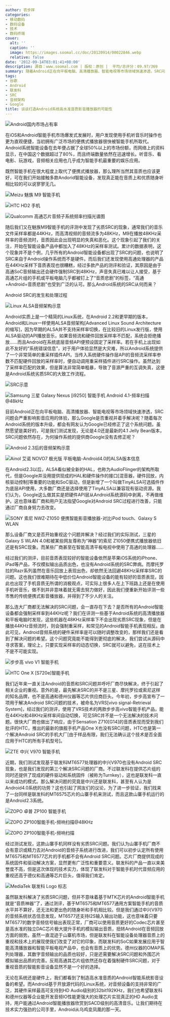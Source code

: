```yaml
---
author: 农步祥
categories:
- 移动数码
- 数码设备
- 技术
- 数码终端
cover:
  alt: ''
  caption: ''
  image: https://images.soomal.cc/doc/20120914/00022846.webp
  relative: false
date: '2012-09-14T03:01:41+08:00'
description: 源自：www.soomal.com | 版权：原创 |  平均/总评分：09.97/369
summary: 随着Android正在向平板电脑、高清播放器、智能电视等市场领域快速渗透，SRC问题会严重影响影音应用的体验。我们近年来一直关注Android的音质和SRC问题并呼吁厂商尽快解决，可最先重视和解决SRC的不是大厂商，而是步步高和联发科。在众多Android智能影音设备实际音质表现无法让人满意的时候，谁能让Android乌鸡变凤凰？
tags:
- 谷歌
- Android
- 联发科
- SRC
- 音频架构
- Google
title: 谈谈打造Android系统高水准音质影音播放器的可能性
---
```


![Android国内市场占有率](https://images.soomal.cc/doc/20120914/00022847.webp)



在iOS和Android智能手机市场爆发式发展时，用户发现使用手机听音乐时操作也更为直观便捷，当初拥有广泛市场的便携式播放器很快被智能手机所取代。Android系统智能设备在去年便占据了全球50%以上的市场份额，而网络上的资料显示，在中国这个数据超过了80%，而且终端数量依然在迅速增长。听音乐、看电影、玩游戏，音频相关应用也几乎成为智能手机最重要的娱乐应用。



既然智能手机在很大程度上取代了便携式播放器，那么理所当然其音质也应该更好，可在我们开始接触多款Andorid智能设备，发现真正能在音质上和优质随身听相比较的可以说寥寥无几。



![Meizu 魅族 M9 智能手机](https://images.soomal.cc/doc/20101220/00008796.webp)



![HTC HD2 手机](https://images.soomal.cc/doc/20110514/00010769.webp)



![Qualcomm 高通芯片音频子系统频率扫描光谱图](https://images.soomal.cc/doc/20110701/00011815.webp)



随后我们又在魅族M9智能手机的评测中发现了劣质SRC的现象，通常我们的音乐文件采样率都是44KHz，而高清视频的音频流多为48KHz，M9在播放48KHz采样率的音频流时，音质因此会出现明显的失真和恶化。这个现象引起了我们的关注，开始在智能设备产品中都加入了48KHz的采样率测试。累计的数据表明，这个现象并不是个例，几乎所有的Android智能设备都出现了SRC的问题，也说明了SRC来自于Android操作系统而不是硬件。而后我们还发现使用高通处理器的产品在44KHz采样下音质表现也很糟糕，经过多款产品的测评和验证，其原因是由于高通SoC音频输出还会硬件强制SRC到48KHz，声音失真已难以让人接受，基于高通芯片组的手机或平板电脑几乎都被钉上了“音质悲剧”的标签，“高通+Android=音质悲剧”也受到广泛的认可。那么Android系统的SRC从何而来？







Android SRC的发生和处理过程



![Linux ALSA音频架构示意](https://images.soomal.cc/doc/20110523/00011015.webp)



Android实质上是一个精简的Linux系统，在Android 2.2和更早期的版本，Android和Linux一样使用ALSA音频架构[Advanced Linux Sound Architecture 的缩写]，因为早期的ALSA并不支持采样率切换，在比较旧的Linux发行版，使用ALSA驱动的API播放音乐，如果音频流和硬件回放采样率不匹配，系统会拒绝播放……而且Android在系统底层音频API便预设固定了采样率。若在手机上出现如此不友好的“系统错误信息”，对于用户体验显然是大灾难，所以Android系统提供了一个非常简单的重采样插件API，当传入系统硬件操作层API的音频流采样率参数不匹配硬件回放的采样率时，便自动调用重采样插件进行SRC操作。虽然达到了采样率匹配的效果，但是算法非常简单粗暴，导致了音源严重的互调失真，这便是Android系统劣质SRC的大致工作流程。



![SRC示意](https://images.soomal.cc/doc/20100227/00004205.webp)



![Samsung 三星 Galaxy Nexus [i9250] 智能手机 Android 4.1-频率扫描@48kHz](https://images.soomal.cc/doc/20120703/00020836.webp)



目前Android正在向平板电脑、高清播放器、智能电视等市场领域快速渗透，SRC问题会严重影响影音应用的体验，那么Google是否重视并着手解决呢？随着每次Android系统的版本升级，都会有网友认为Google已经修正了这个系统问题。虽然愿望是美好的，可是我们测试发现，无论是4.0还是最新的4.1 Jelly Bean版本，SRC问题依然存在，为何操作系统的提供商Google没有去修正呢？



![Android 2.3后的音频架构示意](https://images.soomal.cc/doc/20110524/00011017.webp)



![Ainol 艾诺 NOVO7 极光版 平板电脑-Android4.0的ALSA版本信息](https://images.soomal.cc/doc/20120306/00017449.webp)



在Android2.3以后，ALSA看似被全新的HAL，也称为AudioFlinger的架构所取代，但是Google并没用提供现成的HAL和硬件操作的接口[混音器，硬件回放，内核驱动控制]等重要的功能和SoC驱动，但是新增了一个叫做TinyALSA可选插件作为底层API使用，大多数厂商还是选择使用了TinyALSA以兼容现有驱动资源。我们认为，Google这么做其实是把硬件API层从Android系统源码中剥离，不再做维护。这也意味着厂商和用户无法指望Google对Android SRC过程进行改善，只能通过厂商自身努力去改变。



![SONY 索尼 NWZ-Z1050 便携智能影音播放器-对比iPod touch、Galaxy S WLAN](https://images.soomal.cc/doc/20120816/00021955.webp)



那么设备厂商又是否开始重视这个问题并解决？经过我们的实际测试，三星的Galaxy S WLAN 4.0和被某些网友尊称为“神器”的索尼 Z1050便携式播放器依旧还是有SRC现象。而某些厂商甚至在智能高清平板电视中使用了高通的处理器……







经过我们的测评，目前音质表现较好的智能设备依然是苹果iOS系统的iPhone、iPad等产品，不仅模拟输出品质出色，也没有Android系统的SRC弊病。而摩托罗拉的Razr系列虽然在音乐回放上表现出色，却依然无法回避48KHz采样率SRC的问题。这也我们很难期待在中低价位Android智能设备的能有较好的音质表现，因此也出现了手机音质无所谓的消极观点，可实际上很多人在上下班路上还是在使用手机听音乐，做不到并非意味着就无需去努力做好，因此我们便重新开始评测一些市售的传统便携式影音播放器，并得到了不少人的关注。







那么连大厂商都无法解决的SRC问题，会一直存在下去？是否所有的Android智能设备都会强制采样率到44KHz呢？我们在评测一些基于Android系统的高清播放器和平板电脑时发现，这些机器在48KHz采样率下不会出现劣质SRC现象，但是在播放44KHz音频流时，则会强制重采样，和常见的Android智能手机表现相反。由此可见，Android音频系统的硬件采样率是可以随时调整改变的，那样我们还是看到了解决问题的希望。这个问题究竟能不能得到更彻底的解决，我们尝试从源码中寻求答案，理论上，只要实现采样率的动态切换，SRC就可以避免，这在技术上不是不可能实现。



![步步高 vivo V1 智能手机](https://images.soomal.cc/doc/20120331/00018309.webp)



![HTC One X [S720e]智能手机](https://images.soomal.cc/doc/20120515/00019631.webp)



我们近年来一直关注Android的音质和SRC问题并呼吁厂商尽快解决，终于引起了相关企业的重视。意外的是，最先解决SRC的并不是三星、摩托罗拉或索尼这样的知名品牌，也不是高通和德州仪器等芯片供应商巨头。今年初，步步高宣布了一项用于解决Android SRC问题的技术，被命名为VRS[vivo signal-Retrieval System]，经过我们的测评，使用了VRS技术的两款步步高vivo智能手机产品，能在44KHz和48KHz采样率间自动切换，可见SRC并不是一个无法解决的技术问题。很快大厂商也做出了响应，由于Sensation Z710[G14]的音质表现而受到我们批评的HTC，推出的最新的旗舰手机产品One X也没有SRC问题，HTC也是第一个解决Android SRC的手机大厂[由于样品有限，我们无法确认这个技术是否全面应用于HTC的所有手机型号]。



![ZTE 中兴 V970 智能手机](https://images.soomal.cc/doc/20120827/00022283.webp)



近期，我们测试发现基于联发科MT6577处理器的中兴V970也没有Android SRC现象，也是我们发现的第三个解决SRC问题的厂商。不过联发科在提供芯片组的同时还提供了现成的硬件驱动和系统固件（被称为Turnkey），这也是联发科一直以来成功的模式。那么解决问题的究竟是中兴还是联发科，甚至有人认为是Android4.0系统的功劳？这也引起了网友们的议论，为了进一步验证，我们找来了一台同样是联发科的MT6575芯片的山寨手机来测试，而且这款山寨手机运行的是Android2.3系统。



![ZOPO 卓普 ZP100 智能手机](https://images.soomal.cc/doc/20120408/00018580.webp)



![ZOPO ZP100智能手机-频响扫描@48KHz](https://images.soomal.cc/doc/20120914/00022849.webp)



![ZOPO ZP100智能手机-频响扫描](https://images.soomal.cc/doc/20120914/00022848.webp)



经过测试发现，这款山寨手机同样没有劣质SRC问题。我们认为山寨手机厂商不会有意识或精力去对Android的音频子系统进行改进，我们可以初步认定所有使用MT6575和MT6577芯片的手机都不会有Android SRC问题。芯片厂商提供现成的系统固件和驱动解决方案，显然更有广泛性和重要意义。联发科的产品一直以来美誉度不高，但是这次体现的技术实力，体现了联发科对于智能手机时代音频应用的重视还高于德仪和高通等芯片巨头，值得我们肯定。



![MediaTek 联发科 Logo 标志](https://images.soomal.cc/doc/20120408/00018578.webp)



虽然联发科解决了劣质SRC问题，但并不意味着基于MTK芯片的Android智能手机就是“音质神器”了，通过测评，基于MT6575和MT6577通用方案智能手机的音质水平并不算好，还无法和更出色的随身听和手机相比较。但是我们通过中兴V970的音频系统状态信息发现，MT6577还支持I2S输入输出功能，这也意味着只要MT6577的数字音频信号输出表现正常，厂商可以使用音质更好的Codec芯片甚至是高水准的独立DAC芯片极大提升手机的模拟输出音质，扭转Android在音频回放方面的弱势。虽然一直混迹于山寨机市场，但是联发科在智能设备处理器音质上的重视和技术上的展现使我们改变了对它的印象，而联发科的SoC如果发展应用于智能高清播放器和智能平板电视产品中，也会有音质上的优势。德州仪器的OMAP系列处理器，其数字音频输出的品质也较好，只是还需要解决SRC问题和外围芯片模拟输出品质的完善。反观高通其芯片组依然还存在着强制硬件SRC问题，对于重视音质的智能影音设备显然不是一个好的选择。







无论在系统还是硬件上，我们都看到了制造高水准音质的Android智能系统影音设备的希望。而Android基于开放源代码的Linux系统，对音频设备的支持非常的广泛，其硬件采样最高可支持到HD Audio级别的32bit192KHz，我们也希望联发科和德州仪器等企业能开发音频IO性能更强大的处理芯片实现真正的HD Audio支持，用户能通过Android智能播放器欣赏到SACD级别的高清音乐。让我们期待在技术实力强劲的公司手里，Android从乌鸡变凤凰的那一天。